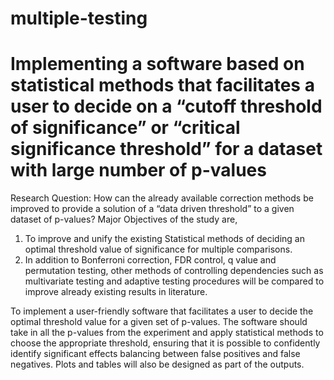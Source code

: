 # multiple-testing

# Implementing a software based on statistical methods that facilitates a user to decide on a “cutoff threshold of significance” or “critical significance threshold” for a dataset with large number of p-values

Research Question:
How can the already available correction methods be improved to provide a solution of a “data
driven threshold” to a given dataset of p-values?
Major Objectives of the study are,

1. To improve and unify the existing Statistical methods of deciding an optimal threshold
value of significance for multiple comparisons.
2. In addition to Bonferroni correction, FDR control, q value and permutation testing,
other methods of controlling dependencies such as multivariate testing and
adaptive testing procedures will be compared to improve already existing results
in literature.

To implement a user-friendly software that facilitates a user to decide the optimal
threshold value for a given set of p-values.
The software should take in all the p-values from the experiment and apply statistical methods to
choose the appropriate threshold, ensuring that it is possible to confidently identify significant
effects balancing between false positives and false negatives. Plots and tables will also be
designed as part of the outputs.
